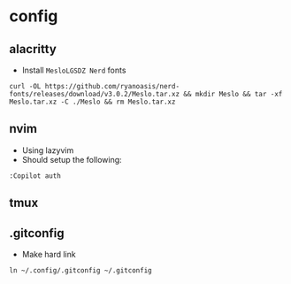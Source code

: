 # config

## alacritty

- Install `MesloLGSDZ Nerd` fonts

`curl -OL https://github.com/ryanoasis/nerd-fonts/releases/download/v3.0.2/Meslo.tar.xz && mkdir Meslo && tar -xf Meslo.tar.xz -C ./Meslo && rm Meslo.tar.xz`

## nvim

- Using lazyvim
- Should setup the following:

`:Copilot auth`

## tmux

## .gitconfig

- Make hard link

`ln ~/.config/.gitconfig ~/.gitconfig`
